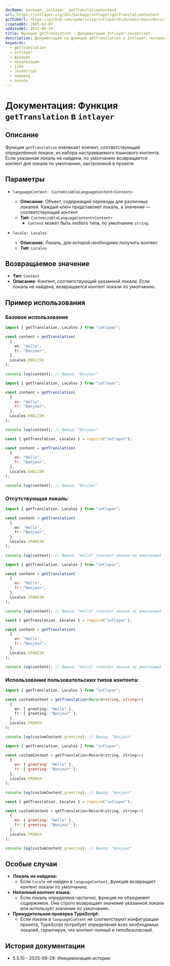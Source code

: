 ```yaml
---
docName: package__intlayer__getTranslationContent
url: https://intlayer.org/doc/package/intlayer/getTranslationContent
githubUrl: https://github.com/aymericzip/intlayer/blob/main/docs/docs/ru/packages/intlayer/getTranslationContent.md
createdAt: 2025-02-07
updatedAt: 2025-06-29
title: Функция getTranslation - Документация Intlayer JavaScript
description: Документация по функции getTranslation в Intlayer, которая получает локализованный контент для конкретных локалей с возвратом к контенту по умолчанию.
keywords:
  - getTranslation
  - intlayer
  - функция
  - локализация
  - i18n
  - JavaScript
  - перевод
  - локаль
---
```


# Документация: Функция `getTranslation` в `intlayer`

## Описание

Функция `getTranslation` извлекает контент, соответствующий определённой локали, из набора настраиваемого языкового контента. Если указанная локаль не найдена, по умолчанию возвращается контент для локали по умолчанию, настроенной в проекте.

## Параметры

- `languageContent: CustomizableLanguageContent<Content>`

  - **Описание**: Объект, содержащий переводы для различных локалей. Каждый ключ представляет локаль, а значение — соответствующий контент.
  - **Тип**: `CustomizableLanguageContent<Content>`
    - `Content` может быть любого типа, по умолчанию `string`.

- `locale: Locales`

  - **Описание**: Локаль, для которой необходимо получить контент.
  - **Тип**: `Locales`

## Возвращаемое значение

- **Тип**: `Content`
- **Описание**: Контент, соответствующий указанной локали. Если локаль не найдена, возвращается контент локали по умолчанию.

## Пример использования

### Базовое использование

```typescript codeFormat="typescript"
import { getTranslation, Locales } from "intlayer";

const content = getTranslation(
  {
    en: "Hello",
    fr: "Bonjour",
  },
  Locales.ENGLISH
);

console.log(content); // Вывод: "Bonjour"
```

```javascript codeFormat="esm"
import { getTranslation, Locales } from "intlayer";

const content = getTranslation(
  {
    en: "Hello",
    fr: "Bonjour",
  },
  Locales.ENGLISH
);

console.log(content); // Вывод: "Bonjour"
```

```javascript codeFormat="commonjs"
const { getTranslation, Locales } = require("intlayer");

const content = getTranslation(
  {
    en: "Hello",
    fr: "Bonjour",
  },
  Locales.ENGLISH
);

console.log(content); // Вывод: "Bonjour"
```

### Отсутствующая локаль:

```typescript codeFormat="typescript"
import { getTranslation, Locales } from "intlayer";

const content = getTranslation(
  {
    en: "Hello",
    fr: "Bonjour",
  },
  Locales.SPANISH
);

console.log(content); // Вывод: "Hello" (контент локали по умолчанию)
```

```javascript codeFormat="esm"
import { getTranslation, Locales } from "intlayer";

const content = getTranslation(
  {
    en: "Hello",
    fr: "Bonjour",
  },
  Locales.SPANISH
);

console.log(content); // Вывод: "Hello" (контент локали по умолчанию)
```

```javascript codeFormat="commonjs"
const { getTranslation, Locales } = require("intlayer");

const content = getTranslation(
  {
    en: "Hello",
    fr: "Bonjour",
  },
  Locales.SPANISH
);

console.log(content); // Вывод: "Hello" (контент локали по умолчанию)
```

### Использование пользовательских типов контента:

```typescript codeFormat="typescript"
import { getTranslation, Locales } from "intlayer";

const customContent = getTranslation<Record<string, string>>(
  {
    en: { greeting: "Hello" },
    fr: { greeting: "Bonjour" },
  },
  Locales.FRENCH
);

console.log(customContent.greeting); // Вывод: "Bonjour"
```

```javascript codeFormat="esm"
import { getTranslation, Locales } from "intlayer";

const customContent = getTranslation<Record<string, string>>(
  {
    en: { greeting: "Hello" },
    fr: { greeting: "Bonjour" },
  },
  Locales.FRENCH
);

console.log(customContent.greeting); // Вывод: "Bonjour"
```

```javascript codeFormat="commonjs"
const { getTranslation, Locales } = require("intlayer");

const customContent = getTranslation<Record<string, string>>(
  {
    en: { greeting: "Hello" },
    fr: { greeting: "Bonjour" },
  },
  Locales.FRENCH
);

console.log(customContent.greeting); // Вывод: "Bonjour"
```

## Особые случаи

- **Локаль не найдена:**
  - Если `locale` не найден в `languageContent`, функция возвращает контент локали по умолчанию.
- **Неполный контент языка:**
  - Если локаль определена частично, функция не объединяет содержимое. Она строго возвращает значение указанной локали или использует значение по умолчанию.
- **Принудительная проверка TypeScript:**
  - Если локали в `languageContent` не соответствуют конфигурации проекта, TypeScript потребует определения всех необходимых локалей, гарантируя, что контент полный и типобезопасный.

## История документации

- 5.5.10 - 2025-06-29: Инициализация истории

